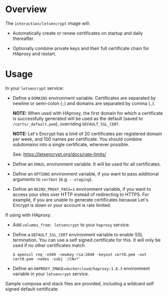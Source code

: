 # Overview

The `interaction/letsencrypt` image will:

  * Automatically create or renew certificates on startup and daily thereafter.

  * Optionally combine private keys and their full certificate chain for
    HAproxy and restart.

# Usage

In your `letsencrypt` service:

  * Define a `DOMAINS` environment variable. Certificates are separated by
    newline or semi-colon (`;`) and domains are separated by comma (`,`).

    **NOTE:** When used with HAproxy, the first domain for which a certificate
    is successfully generated will be used as the default (saved to
    `/certs/_default.pem`), overriding `DEFAULT_SSL_CERT`.

    **NOTE:** Let's Encrypt has a limit of 20 certificates per registered
    domain per week, and 100 names per certificate. You should combine
    subdomains into a single certificate, wherever possible.

    See: https://letsencrypt.org/docs/rate-limits/

  * Define an `EMAIL` environment variable. It will be used for all
    certificates.

  * Define an `OPTIONS` environment variable, if you want to pass additional
    arguments to `certbot` (e.g. `--staging`).

  * Define an `NGINX_PROXY_PASS=1` environment variable, if you want to access
  	your sites over HTTP instead of redirecting to HTTPS. For example, if you
  	are unable to generate certificates because Let's Encrypt is down or your
  	account is rate limited.

If using with HAproxy:

  * Add `volumes_from: letsencrypt` to your `haproxy` service.

  * Define a `DEFAULT_SSL_CERT` environment variable to enable SSL termination.
    You can use a self signed certificate for this. It will only be used if no
    other certificates match.

        $ openssl req -x509 -newkey rsa:2048 -keyout cert0.pem -out cert0.pem -nodes -subj '/CN=*'

  * Define an `HAPROXY_IMAGE=dockercloud/haproxy:1.6.3` environment variable in
    your `letsencrypt` service.

Sample compose and stack files are provided, including a wildcard self signed
default certificate.
